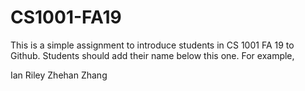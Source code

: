 # CS1001-FA19
This is a simple assignment to introduce students in CS 1001 FA 19 to Github.
Students should add their name below this one. For example,

Ian Riley
Zhehan Zhang
